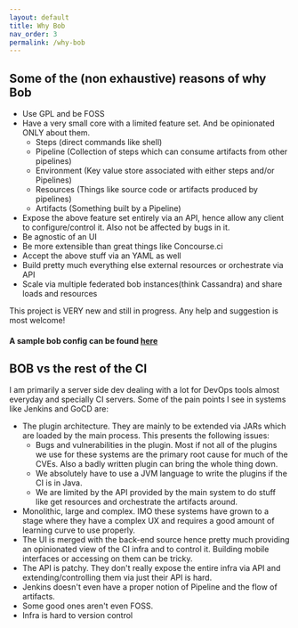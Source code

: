 ```yaml
---
layout: default
title: Why Bob
nav_order: 3
permalink: /why-bob
---
```


## Some of the (non exhaustive) reasons of why Bob

- Use GPL and be FOSS
- Have a very small core with a limited feature set. And be opinionated ONLY about them.
  - Steps (direct commands like shell)
  - Pipeline (Collection of steps which can consume artifacts from other pipelines)
  - Environment (Key value store associated with either steps and/or Pipelines)
  - Resources (Things like source code or artifacts produced by pipelines)
  - Artifacts (Something built by a Pipeline)
- Expose the above feature set entirely via an API, hence allow any client to configure/control it. Also not be affected by bugs in it.
- Be agnostic of an UI
- Be more extensible than great things like Concourse.ci
- Accept the above stuff via an YAML as well
- Build pretty much everything else external resources or orchestrate via API
- Scale via multiple federated bob instances(think Cassandra) and share loads and resources

This project is VERY new and still in progress. Any help and suggestion is most welcome!
#### A sample bob config can be found [here](https://github.com/bob-cd/wendy/blob/master/docs/build.toml)

## BOB vs the rest of the CI 

I am primarily a server side dev dealing with a lot for DevOps tools almost everyday and specially CI servers. Some
of the pain points I see in systems like Jenkins and GoCD are:

- The plugin architecture. They are mainly to be extended via JARs which are loaded by the main process. This presents the following issues:
  - Bugs and vulnerabilities in the plugin. Most if not all of the plugins we use for these systems are the primary root cause for much of the CVEs. Also a badly written plugin can bring the whole thing down.
  - We absolutely have to use a JVM language to write the plugins if the CI is in Java.
  - We are limited by the API provided by the main system to do stuff like get resources and orchestrate the artifacts around.
- Monolithic, large and complex. IMO these systems have grown to a stage where they have a complex UX and requires a good amount of learning curve to use properly.
- The UI is merged with the back-end source hence pretty much providing an opinionated view of the CI infra and to control it. Building mobile interfaces or accessing on them can be tricky.
- The API is patchy. They don't really expose the entire infra via API and extending/controlling them via just their API is hard.
- Jenkins doesn't even have a proper notion of Pipeline and the flow of artifacts.
- Some good ones aren't even FOSS.
- Infra is hard to version control
